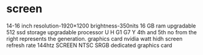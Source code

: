 # screen 
14-16 inch
resolution-1920×1200
brightness-350nits
16 GB ram upgradable
512 ssd storage upgradable
processor U H G1 G7 Y
4th and 5th no from the right represents the generation.
graphics card nvidia watt
hidh screen refresh rate 144htz
SCREEN NTSC SRGB
dedicated graphics card 